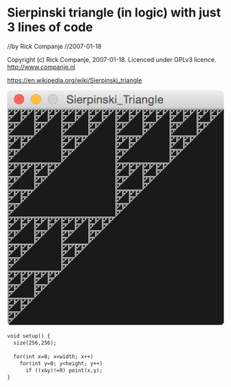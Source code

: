 # Sierpinski triangle (in logic) with just 3 lines of code 
//by Rick Companje
//2007-01-18

Copyright (c) Rick Companje, 2007-01-18. Licenced under GPLv3 licence. http://www.companje.nl

https://en.wikipedia.org/wiki/Sierpinski_triangle

![](Sierpinski_Triangle.png)

```Processing
void setup() {
  size(256,256);
  
  for(int x=0; x<width; x++)
    for(int y=0; y<height; y++)
      if ((x&y)!=0) point(x,y);
}
```